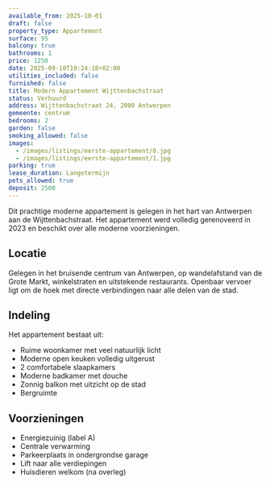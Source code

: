 ```yaml
---
available_from: 2025-10-01
draft: false
property_type: Appartement
surface: 95
balcony: true
bathrooms: 1
price: 1250
date: 2025-09-10T19:24:18+02:00
utilities_included: false
furnished: false
title: Modern Appartement Wijttenbachstraat
status: Verhuurd
address: Wijttenbachstraat 24, 2000 Antwerpen
gemeente: centrum
bedrooms: 2
garden: false
smoking_allowed: false
images:
  - /images/listings/eerste-appartement/0.jpg
  - /images/listings/eerste-appartement/1.jpg
parking: true
lease_duration: Langetermijn
pets_allowed: true
deposit: 2500
---
```


Dit prachtige moderne appartement is gelegen in het hart van Antwerpen aan de Wijttenbachstraat. Het appartement werd volledig gerenoveerd in 2023 en beschikt over alle moderne voorzieningen.

## Locatie
Gelegen in het bruisende centrum van Antwerpen, op wandelafstand van de Grote Markt, winkelstraten en uitstekende restaurants. Openbaar vervoer ligt om de hoek met directe verbindingen naar alle delen van de stad.

## Indeling
Het appartement bestaat uit:
- Ruime woonkamer met veel natuurlijk licht
- Moderne open keuken volledig uitgerust
- 2 comfortabele slaapkamers
- Moderne badkamer met douche
- Zonnig balkon met uitzicht op de stad
- Bergruimte

## Voorzieningen
- Energiezuinig (label A)
- Centrale verwarming
- Parkeerplaats in ondergrondse garage
- Lift naar alle verdiepingen
- Huisdieren welkom (na overleg)
